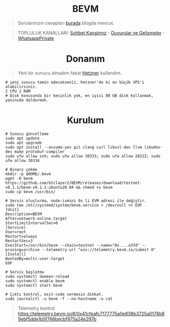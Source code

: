 <h1 align="center">BEVM</h1>

> Sorularınızın cevapları [burada](https://medium.com/@BTClayer2/announcing-incentivized-bevm-testnet-fullnode-program-31cbc047b950) blogda mevcut.

> TOPLULUK KANALLARI: [Sohbet Kanalımız](https://t.me/RuesChat) - [Duyurular ve Gelişmeler](https://t.me/RuesAnnouncement) - [WhatsappPrivate](https://whatsapp.com/channel/0029VaBcj7V1dAw1H2KhMk34)

<h1 align="center">Donanım</h1>

> Yeni bir sunucu almadım fakat [Hetzner](https://hetzner.cloud/?ref=gIFAhUnYYjD3) kullandım.

```console
# yeni sunucu temin edecekseniz, hetzner'de ki en küçük VPS'i alabilirsiniz.
2 CPU 2 RAM
# Disk konusunda bir kesinlik yok, en iyisi 80 GB disk kullanmak, yanınıda doldurmak.
```

<h1 align="center">Kurulum</h1>

```console
# Sunucu güncelleme
sudo apt update
sudo apt upgrade
sudo apt install --assume-yes git clang curl libssl-dev llvm libudev-dev make protobuf-compiler
sudo ufw allow ssh; sudo ufw allow 30333; sudo ufw allow 20222; sudo ufw allow 30334

# Binary çekme
mkdir -p $HOME/.bevm
wget -O bevm https://github.com/btclayer2/BEVM/releases/download/testnet-v0.1.1/bevm-v0.1.1-ubuntu20.04 && chmod +x bevm
sudo cp bevm /usr/bin/

# Servis oluşturma, node-ismini 0x li EVM adresi ile değiştir.
sudo tee /etc/systemd/system/bevm.service > /dev/null << EOF
[Unit]
Description=BEVM
After=network-online.target
StartLimitIntervalSec=0
[Service]
User=root
Restart=always
RestartSec=3
ExecStart=/usr/bin/bevm --chain=testnet --name="0x....a3fd" --pruning=archive --telemetry-url "wss://telemetry.bevm.io/submit 0"
[Install]
WantedBy=multi-user.target
EOF

# Servis başlatma
sudo systemctl daemon-reload
sudo systemctl enable bevm
sudo systemctl start bevm

# Çıktı kontrol, exit-code vermesin dikkat.
sudo journalctl -u bevm -f --no-hostname -o cat
```

> Telemetry kontrol
https://telemetry.bevm.io/#/0x41cfeafc7177775a0e838b3725a0178b89ebf5dde1b5f766becbf975a24e297b
